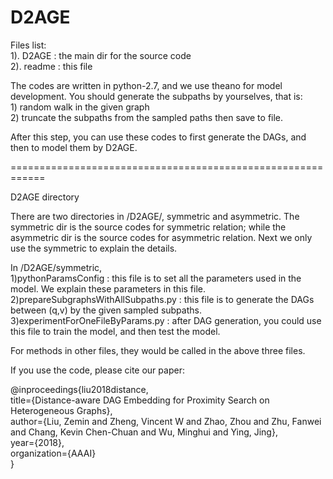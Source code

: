 # D2AGE

Files list:\
	1). D2AGE : the main dir for the source code \
	2). readme : this file

The codes are written in python-2.7, and we use theano for model development. You should generate the subpaths by yourselves, that is: \
	1) random walk in the given graph \
	2) truncate the subpaths from the sampled paths then save to file.

After this step, you can use these codes to first generate the DAGs, and then to model them by D2AGE.

============================================================

D2AGE directory

There are two directories in /D2AGE/, symmetric and asymmetric.
The symmetric dir is the source codes for symmetric relation; while the asymmetric dir is the source codes for asymmetric relation. Next we only use the symmetric to explain the details.

In /D2AGE/symmetric, \
	1)pythonParamsConfig : this file is to set all the parameters used in the model. We explain these parameters in this file. \
	2)prepareSubgraphsWithAllSubpaths.py : this file is to generate the DAGs between (q,v) by the given sampled subpaths. \
	3)experimentForOneFileByParams.py : after DAG generation, you could use this file to train the model, and then test the model.
	
For methods in other files, they would be called in the above three files.

If you use the code, please cite our paper:

@inproceedings{liu2018distance, \
  title={Distance-aware DAG Embedding for Proximity Search on Heterogeneous Graphs}, \
  author={Liu, Zemin and Zheng, Vincent W and Zhao, Zhou and Zhu, Fanwei and Chang, Kevin Chen-Chuan and Wu, Minghui and Ying, Jing}, \
  year={2018}, \
  organization={AAAI} \
}
